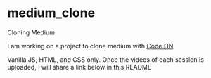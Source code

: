 # medium_clone
Cloning Medium

I am working on a project to clone medium with [Code ON](https://www.youtube.com/channel/UCgJTpIt5EKx72xqjYgXI7mg)

Vanilla JS, HTML, and CSS only. 
Once the videos of each session is uploaded, I will share a link below in this README
